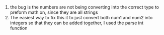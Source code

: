 1. the bug is the numbers are not being converting into the correct type to preform math on, since they are all strings
2. The easiest way to fix this it to just convert both num1 and num2 into integers so that they can be added together, I used the parse int function